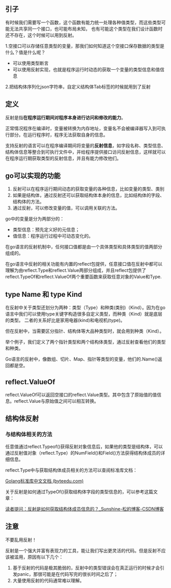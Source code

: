 ## 引子

有时候我们需要写一个函数，这个函数有能力统一处理各种值类型，而这些类型可能无法共享同一个接口，也可能布局未知，
也有可能这个类型在我们设计函数时还不存在，这个时候可以用到反射。

1.空接口可以存储任意类型的变量，那我们如何知道这个空接口保存数据的类型是什么？值是什么呢？
   * 可以使用类型断言
   * 可以使用反射实现，也就是程序运行时动态的获取一个变量的类型信息和值信息

2.把结构体序列化json字符串，自定义结构体Tab标签的时候就用到了反射

## 定义

反射是指**在程序运行期间对程序本身进行访问和修改的能力**。

正常情况程序在编译时，变量被转换为内存地址，变量名不会被编译器写入到可执行部分。在运行程序时，程序无法获取自身的信息。

支持反射的语言可以在程序编译期间将变量的**反射信息**，如字段名称、类型信息、结构体信息等整合到可执行文件中，并给程序提供接口访问反射信息，这样就可以在程序运行期获取类型的反射信息，并且有能力修改他们。

## go可以实现的功能

1. 反射可以在程序运行期间动态的获取变量的各种信息，比如变量的类型、类别
2. 如果是结构体，通过反射还可以获取结构体本身的信息，比如结构体的字段、结构体的方法。
3. 通过反射，可以修改变量的值，可以调用关联的方法。

go中的变量是分为两部分的：

- 类型信息：预先定义好的元信息；
- 值信息：程序运行过程中可动态变化的。

在go语言的反射机制中，任何接口值都是由一个具体类型和具体类型的值两部分组成的。

在go语言中反射的相关功能有内置的reflect包提供，任意接口值在反射中都可以理解为由reflect.Type和reflect.Value两部分组成，并且reflect包提供了reflect.TypeOf和reflect.ValueOf两个重要函数来获取任意对象的Value和Type.

## type Name 和 type Kind

在反射中关于类型还划分为两种：类型（Type）和种类(类别)（Kind）。因为在go语言中我们可以使用type关键字构造很多自定义类型，而种类（Kind）就是底层的类型。
二者的关系好比是家用电器(kind)和电视机(type)。

但在反射中，当需要区分指针、结构体等大品种类型时，就会用到种类（Kind）。

举个例子，我们定义了两个指针类型和两个结构体类型，通过反射查看他们的类型和种类。

Go语言的反射中，像数组、切片、Map、指针等类型的变量，他们的.Name()返回都是空。

## reflect.ValueOf

reflect.ValueOf可以返回空接口的reflect.Value类型。其中包含了原始值的值信息。reflect.Value与原始值之间可以相互转换。

## 结构体反射

### 与结构体相关的方法

任意值通过reflect.Typeof()获得反射对象信息后，如果他的类型是结构体，可以通过反射值对象（reflect.Type）的NumField()和Field()方法获得结构体成员的详细信息。

reflect.Type中与获取结构体成员相关的方法可以查阅标准库文档：

[Golang标准库中文文档 (byteedu.com)](http://game.byteedu.com/)

关于反射是如何通过TypeOf()获取结构体字段的类型信息的，可以参考这篇文章：

[读者提问：反射是如何获取结构体成员信息的？_Sunshine-松的博客-CSDN博客](https://blog.csdn.net/qq_39397165/article/details/119123014)

## 注意

不要乱用反射！

反射是一个强大并富有表现力的工具，能让我们写出更灵活的代码。但是反射不应该被滥用，原因有以下几个：

1. 基于反射的代码是极其脆弱的，反射中的类型错误会在真正运行的时候才会引发panic，那很可能是在代码写完的很长时间之后了；
2. 大量使用反射的代码通常难以理解。

